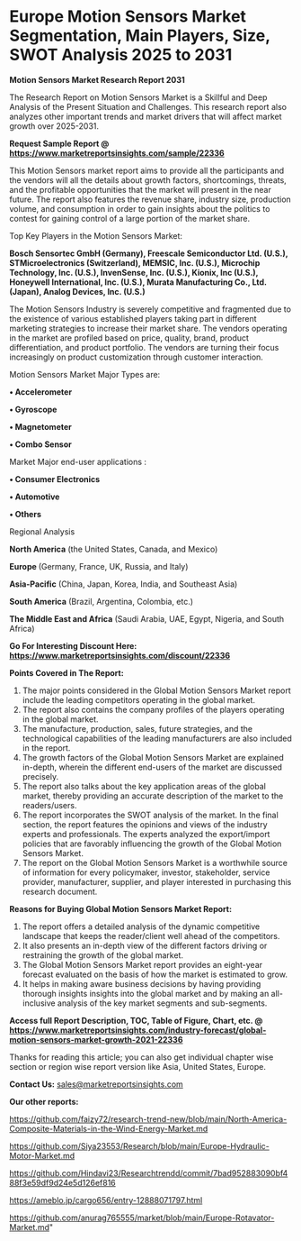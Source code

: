 # Europe Motion Sensors Market Segmentation, Main Players, Size, SWOT Analysis 2025 to 2031

<strong>Motion Sensors Market Research Report 2031</strong>

The Research Report on Motion Sensors Market is a Skillful and Deep Analysis of the Present Situation and Challenges. This research report also analyzes other important trends and market drivers that will affect market growth over 2025-2031.

<strong>Request Sample Report @ <a href=https://www.marketreportsinsights.com/sample/22336>https://www.marketreportsinsights.com/sample/22336</a></strong>

This Motion Sensors market report aims to provide all the participants and the vendors will all the details about growth factors, shortcomings, threats, and the profitable opportunities that the market will present in the near future. The report also features the revenue share, industry size, production volume, and consumption in order to gain insights about the politics to contest for gaining control of a large portion of the market share.

Top Key Players in the Motion Sensors Market:

<strong>Bosch Sensortec GmbH (Germany), Freescale Semiconductor Ltd. (U.S.), STMicroelectronics (Switzerland), MEMSIC, Inc. (U.S.), Microchip Technology, Inc. (U.S.), InvenSense, Inc. (U.S.), Kionix, Inc (U.S.), Honeywell International, Inc. (U.S.), Murata Manufacturing Co., Ltd. (Japan), Analog Devices, Inc. (U.S.)</strong>

The Motion Sensors Industry is severely competitive and fragmented due to the existence of various established players taking part in different marketing strategies to increase their market share. The vendors operating in the market are profiled based on price, quality, brand, product differentiation, and product portfolio. The vendors are turning their focus increasingly on product customization through customer interaction.

Motion Sensors Market Major Types are:

<strong>• Accelerometer

• Gyroscope

• Magnetometer

• Combo Sensor</strong>

Market Major end-user applications :

<strong>• Consumer Electronics

• Automotive

• Others</strong>

Regional Analysis

</u><strong><b>North America</b></strong> (the United States, Canada, and Mexico)

<strong><b>Europe </b></strong>(Germany, France, UK, Russia, and Italy)

<strong><b>Asia-Pacific</b></strong> (China, Japan, Korea, India, and Southeast Asia)

<strong><b>South America</b></strong> (Brazil, Argentina, Colombia, etc.)

<strong><b>The Middle East and Africa</b></strong> (Saudi Arabia, UAE, Egypt, Nigeria, and South Africa)

<strong>Go For Interesting Discount Here: <a href=https://www.marketreportsinsights.com/discount/22336>https://www.marketreportsinsights.com/discount/22336</a></strong>

<strong>Points Covered in The Report:</strong>
<ol>
  <li>The major points considered in the Global Motion Sensors Market report include the leading competitors operating in the global market.</li>
  <li>The report also contains the company profiles of the players operating in the global market.</li>
  <li>The manufacture, production, sales, future strategies, and the technological capabilities of the leading manufacturers are also included in the report.</li>
  <li>The growth factors of the Global Motion Sensors Market are explained in-depth, wherein the different end-users of the market are discussed precisely.</li>
  <li>The report also talks about the key application areas of the global market, thereby providing an accurate description of the market to the readers/users.</li>
  <li>The report incorporates the SWOT analysis of the market. In the final section, the report features the opinions and views of the industry experts and professionals. The experts analyzed the export/import policies that are favorably influencing the growth of the Global Motion Sensors Market.</li>
  <li>The report on the Global Motion Sensors Market is a worthwhile source of information for every policymaker, investor, stakeholder, service provider, manufacturer, supplier, and player interested in purchasing this research document.</li>
</ol>
<strong>Reasons for Buying Global Motion Sensors Market Report:</strong>

<ol>
  <li>The report offers a detailed analysis of the dynamic competitive landscape that keeps the reader/client well ahead of the competitors.</li>
  <li>It also presents an in-depth view of the different factors driving or restraining the growth of the global market.</li>
  <li>The Global Motion Sensors Market report provides an eight-year forecast evaluated on the basis of how the market is estimated to grow.</li>
  <li>It helps in making aware business decisions by having providing thorough insights insights into the global market and by making an all-inclusive analysis of the key market segments and sub-segments.</li>
</ol>
<strong>Access full Report Description, TOC, Table of Figure, Chart, etc. @ <a href=https://www.marketreportsinsights.com/industry-forecast/global-motion-sensors-market-growth-2021-22336>https://www.marketreportsinsights.com/industry-forecast/global-motion-sensors-market-growth-2021-22336</a></strong>


Thanks for reading this article; you can also get individual chapter wise section or region wise report version like Asia, United States, Europe.

<strong>Contact Us:</strong>
sales@marketreportsinsights.com

<strong>Our other reports:</strong>

<a href=https://github.com/faizy72/research-trend-new/blob/main/North-America-Composite-Materials-in-the-Wind-Energy-Market.md>https://github.com/faizy72/research-trend-new/blob/main/North-America-Composite-Materials-in-the-Wind-Energy-Market.md</a>

<a href=https://github.com/Siya23553/Research/blob/main/Europe-Hydraulic-Motor-Market.md>https://github.com/Siya23553/Research/blob/main/Europe-Hydraulic-Motor-Market.md</a>

<a href=https://github.com/Hindavi23/Researchtrendd/commit/7bad952883090bf488f3e59df9d24e5d126ef816>https://github.com/Hindavi23/Researchtrendd/commit/7bad952883090bf488f3e59df9d24e5d126ef816</a>

<a href=https://ameblo.jp/cargo656/entry-12888071797.html>https://ameblo.jp/cargo656/entry-12888071797.html</a>

<a href=https://github.com/anurag765555/market/blob/main/Europe-Rotavator-Market.md>https://github.com/anurag765555/market/blob/main/Europe-Rotavator-Market.md</a>"
